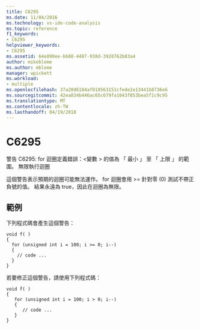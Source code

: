 ```yaml
---
title: C6295
ms.date: 11/04/2016
ms.technology: vs-ide-code-analysis
ms.topic: reference
f1_keywords:
- C6295
helpviewer_keywords:
- C6295
ms.assetid: 64e890ee-b688-4487-938d-3928762b83a4
author: mikeblome
ms.author: mblome
manager: wpickett
ms.workload:
- multiple
ms.openlocfilehash: 37a20d6184af010563151cfede2e13441b8736e6
ms.sourcegitcommit: 42ea834b446ac65c679fa1043f853bea5f1c9c95
ms.translationtype: MT
ms.contentlocale: zh-TW
ms.lasthandoff: 04/19/2018
---
```

# <a name="c6295"></a>C6295
警告 C6295: for 迴圈定義錯誤：\<變數 > 的值為 「 最小 」 至 「 上限 」 的範圍。 無限執行迴圈

 這個警告表示預期的迴圈可能無法運作。 for 迴圈會用 >= 針對零 (0) 測試不帶正負號的值。 結果永遠為 true，因此在迴圈為無限。

## <a name="example"></a>範例
 下列程式碼會產生這個警告：

```
void f( )
{
  for (unsigned int i = 100; i >= 0; i--)
  {
    // code ...
  }
}
```

 若要修正這個警告，請使用下列程式碼：

```
void f( )
{
   for (unsigned int i = 100; i > 0; i--)
   {
      // code ...
   }
}
```